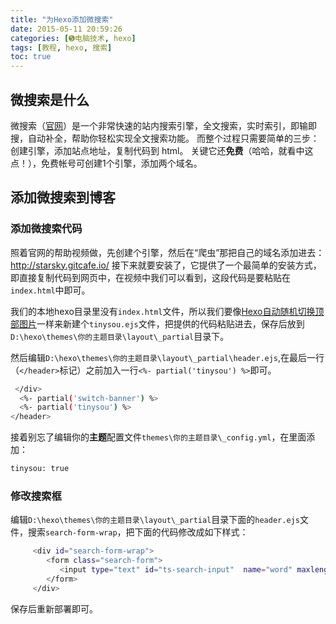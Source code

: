 ```yaml
---
title: "为Hexo添加微搜索"
date: 2015-05-11 20:59:26
categories: [➎电脑技术, hexo]
tags: [教程, hexo, 搜索]
toc: true
---
```

## 微搜索是什么

微搜索（[官网][1]）是一个非常快速的站内搜索引擎，全文搜索，实时索引，即输即搜，自动补全，帮助你轻松实现全文搜索功能。
而整个过程只需要简单的三步：创建引擎，添加站点地址，复制代码到 html。
关键它还**免费**（哈哈，就看中这点！），免费帐号可创建1个引擎，添加两个域名。
<!--more-->
## 添加微搜索到博客
### 添加微搜索代码
照着官网的帮助视频做，先创建个引擎，然后在“爬虫”那把自己的域名添加进去：http://starsky.gitcafe.io/
接下来就要安装了，它提供了一个最简单的安装方式，即直接复制代码到网页中，在视频中我们可以看到，这段代码是要粘贴在`index.html`中即可。

我们的本地hexo目录里没有`index.html`文件，所以我们要像[Hexo自动随机切换顶部图片][2]一样来新建个`tinysou.ejs`文件，把提供的代码粘贴进去，保存后放到`D:\hexo\themes\你的主题目录\layout\_partial`目录下。

然后编辑`D:\hexo\themes\你的主题目录\layout\_partial\header.ejs`,在最后一行（`</header>`标记）之前加入一行`<%- partial('tinysou') %>`即可。
``` bash
 </div>
  <%- partial('switch-banner') %>
  <%- partial('tinysou') %>
</header>
```
接着别忘了编辑你的**主题**配置文件`themes\你的主题目录\_config.yml`，在里面添加：
``` bash
tinysou: true
```
### 修改搜索框
编辑`D:\hexo\themes\你的主题目录\layout\_partial`目录下面的`header.ejs`文件，搜索`search-form-wrap`，把下面的代码修改成如下样式：
``` bash
     <div id="search-form-wrap">
        <form class="search-form">
           <input type="text" id="ts-search-input"  name="word" maxlength="20"  class="search-form-input" placeholder="搜索">
        </form>
     </div>
```
保存后重新部署即可。

  [1]: http://tinysou.com/
  [2]: http://starsky.gitcafe.io/2015/05/06/Hexo%E8%87%AA%E5%8A%A8%E9%9A%8F%E6%9C%BA%E5%88%87%E6%8D%A2%E9%A1%B6%E9%83%A8%E5%9B%BE%E7%89%87/
